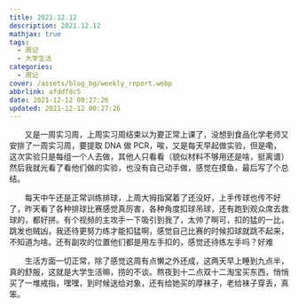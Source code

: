 ```yaml
---
title: 2021.12.12
description: 2021.12.12
mathjax: true
tags:
  - 周记
  - 大学生活
categories:
  - 周记
cover: /assets/blog_bg/weekly_report.webp
abbrlink: afddf8c5
date: 2021-12-12 00:27:26
updated: 2021-12-12 00:27:26
---
```


&emsp;&emsp;又是一周实习周，上周实习周结束以为要正常上课了，没想到食品化学老师又安排了一周实习周，要提取 DNA 做 PCR，唉，又是每天早起做实验，但是嘞，这次实验只是每组一个人去做，其他人只看看（貌似材料不够用还是啥，挺离谱）然后我就光看了看他们做的实验，也没有自己动手做，感觉在摸鱼，最后写了个总结。

&emsp;&emsp;每天中午还是正常训练排球，上周大拇指窝着了还没好，上手传球也传不好了，昨天看了各种排球比赛感觉真厉害，各种角度扣球吊球，还有跑到观众席去救球的，都好拼。有个视频的主攻手一下吸引到我了，太帅了啊可，扣的猛的一比，跳发也贼凶，我还待更努力练才能扣猛啊，感觉自己比赛的时候扣球就跳不起来，不知道为啥。还有副攻的位置他们都是用左手扣的，感觉还待练左手吗？好难

&emsp;&emsp;生活方面一切正常，除了感觉这周有点懒之外还成，这两天早上睡到九点半，真的舒服，这就是大学生活嘛，捞的不谈。熬夜到十二点双十二淘宝买东西，悄悄买了一堆戒指，嘿嘿，到时候送给对象，还有给她买的厚袜子，老给袜子穿丢，真笨。
